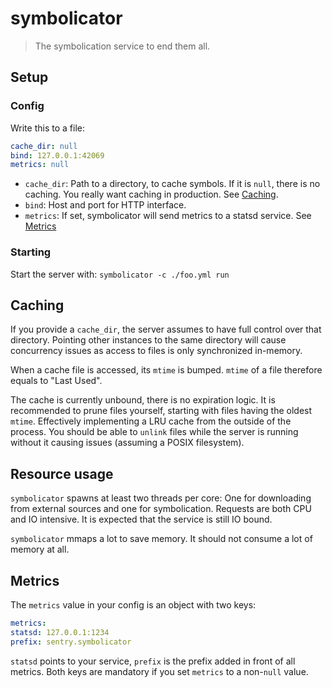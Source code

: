 # symbolicator

> The symbolication service to end them all.

## Setup

### Config

Write this to a file:

```yaml
cache_dir: null
bind: 127.0.0.1:42069
metrics: null
```

* `cache_dir`: Path to a directory, to cache symbols. If it is `null`, there is
  no caching. You really want caching in production. See
  [Caching](#ref-caching).
* `bind`: Host and port for HTTP interface.
* `metrics`: If set, symbolicator will send metrics to a statsd service. See [Metrics](#ref-metrics)

### Starting

Start the server with: `symbolicator -c ./foo.yml run`

## Caching

<a name=ref-caching />

If you provide a `cache_dir`, the server assumes to have full control over that
directory. Pointing other instances to the same directory will cause
concurrency issues as access to files is only synchronized in-memory.

When a cache file is accessed, its `mtime` is bumped. `mtime` of a file
therefore equals to "Last Used".

The cache is currently unbound, there is no expiration logic. It is recommended
to prune files yourself, starting with files having the oldest `mtime`.
Effectively implementing a LRU cache from the outside of the process. You
should be able to `unlink` files while the server is running without it causing
issues (assuming a POSIX filesystem).

## Resource usage

`symbolicator` spawns at least two threads per core: One for downloading from
external sources and one for symbolication. Requests are both CPU and IO
intensive. It is expected that the service is still IO bound.

`symbolicator` mmaps a lot to save memory. It should not consume a lot of
memory at all.

## Metrics

<a name=ref-metrics />

The `metrics` value in your config is an object with two keys:

```yaml
metrics:
statsd: 127.0.0.1:1234
prefix: sentry.symbolicator
```

`statsd` points to your service, `prefix` is the prefix added in front of all
metrics. Both keys are mandatory if you set `metrics` to a non-`null` value.
